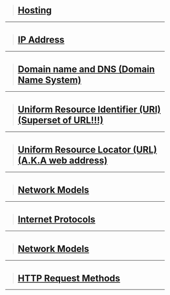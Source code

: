 > # [**Hosting**](sections/Hosting.md)
---
> # [**IP Address**](sections/IPaddress.md)
---
> # [**Domain name and DNS (Domain Name System)**](sections/DomainName_DNS.md)
---
> # [**Uniform Resource Identifier (URI) (Superset of URL!!!)**](sections/URI.md)
---
> # [**Uniform Resource Locator (URL) (A.K.A web address)**](sections/URL.md)
---
> # [**Network Models**](sections/NetworkModels.md)
---
> # [**Internet Protocols**](sections/InternetProtocols.md)
---
> # [**Network Models**](sections/NetworkModels.md)
---
> # [**HTTP Request Methods**](sections/HTTP_Request.md)
---
